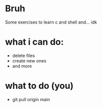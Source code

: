 # Bruh
Some exercises to learn c and shell and... idk

# what i can do:
- delete files 
- create new ones
- and more 

# what to do (you)
- git pull origin main

